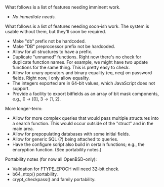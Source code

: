 What follows is a list of features needing imminent work.

- *No immediate needs.*

What follows is a list of features needing soon-ish work.  The system is
usable without them, but they'll soon be required.

- Make "db" prefix not be hardcoded.
- Make "DB" preprocessor prefix not be hardcoded.
- Allow for all structures to have a prefix.
- Duplicate "unnamed" functions.  Right now there's no check for
  duplicate function names.  For example, we might have two update
  functions for the same thing.  This is pretty easy to check.
- Allow for unary operators and binary equality (eq, neq) on password
  fields.  Right now, I only allow equality.
- The integers exported are in 64-bit values, which JavaScript does not
  support. 
- Provide a facility to export bitfields as an array of bit mask
  components, e.g., 0 -> [0], 3 -> [1, 2].

More longer-term:

- Allow for more complex queries that would pass multiple structures
  into a search function.  This would occur outside of the "struct" and
  in the main area.
- Allow for prepopulating databases with some initial fields.
- Allow for generic SQL (?) being attached to queries.
- Have the configure script also build in certain functions; e.g., the
  encryption function.  (See portability notes.)

Portability notes (for now all OpenBSD-only):

- Validation for FTYPE\_EPOCH will need 32-bit check.
- b64\_ntop() portability.
- crypt\_checkpass() and family portability.
